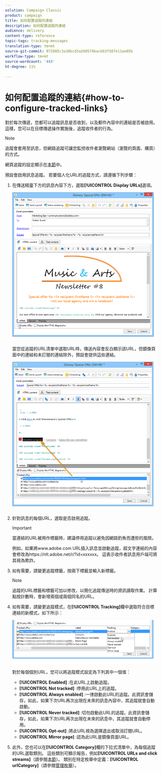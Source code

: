 ```yaml
---
solution: Campaign Classic
product: campaign
title: 如何配置追蹤的連結
description: 如何配置追蹤的連結
audience: delivery
content-type: reference
topic-tags: tracking-messages
translation-type: tm+mt
source-git-commit: 972885c3a38bcd3a260574bacbb3f507e11ae05b
workflow-type: tm+mt
source-wordcount: '443'
ht-degree: 11%

---
```



# 如何配置追蹤的連結{#how-to-configure-tracked-links}

對於每次傳遞，您都可以追蹤訊息是否收到，以及郵件內容中的連結是否被啟用。這樣，您可以在目標傳遞操作實施後，追蹤收件者的行為。

>[!NOTE]
>
>追蹤會套用至訊息，但網路追蹤可讓您監控收件者瀏覽網站（瀏覽的頁面、購買）的方式。
>
>網頁追蹤的設定顯示在[本節](../../configuration/using/about-web-tracking.md)中。

預設會啟用訊息追蹤。 若要個人化URL的追蹤方式，請遵循下列步驟：

1. 在傳送精靈下方的訊息內容下方，選取&#x200B;**[!UICONTROL Display URLs]**&#x200B;選項。

   ![](assets/s_ncs_user_email_del_display_urls.png)

   當您從追蹤的URL清單中選取URL時，傳送內容會反白顯示該URL，但鏡像頁面中的連結和未訂閱的連結除外，預設會提供這些連結。

   ![](assets/s_ncs_user_email_del_show_urls.png)

1. 針對訊息的每個URL，選取是否啟用追蹤。

   >[!IMPORTANT]
   >
   >當連結的URL被用作標籤時，建議停用追蹤以避免因網路釣魚而遭拒的風險。
   >
   >例如，如果將www.adobe.com URL插入訊息並啟動追蹤，超文字連結的內容會修改為https://nlt.adobe.net/r/?id=xxxxxx。 這表示收件者訊息用戶端可將其視為欺詐。

1. 如有需要，請變更追蹤標籤，按兩下標籤並輸入新標籤。

   >[!NOTE]
   >
   >追蹤的URL標籤和標籤可加以修改，以簡化追蹤傳送時的資訊讀取作業。 計算點按計數時，會新增兩個或兩個同名的URL。

1. 如有需要，請變更追蹤模式，在&#x200B;**[!UICONTROL Tracking]**&#x200B;欄中選取符合目標連結的新模式，如下所示：

   ![](assets/s_ncs_user_select_tracking_mode.png)

   對於每個個別URL，您可以將追蹤模式設定為下列其中一個值：

   * **[!UICONTROL Enabled]** :在此URL上啟動追蹤。
   * **[!UICONTROL Not tracked]** :停用此URL上的追蹤。
   * **[!UICONTROL Always enabled]** :一律啟動此URL的追蹤。此資訊會儲存，如此，如果下次URL再次出現在未來的訊息內容中，其追蹤就會自動啟動。
   * **[!UICONTROL Never tracked]** :切勿啟動此URL的追蹤。此資訊會儲存，如此，如果下次URL再次出現在未來的訊息中，其追蹤就會自動停用。
   * **[!UICONTROL Opt-out]** :將此URL視為選擇退出或取消訂閱URL。
   * **[!UICONTROL Mirror page]** :認為此URL是鏡像頁面URL。

1. 此外，您也可以在&#x200B;**[!UICONTROL Category]**&#x200B;欄的下拉式清單中，為每個追蹤的URL選取類別。 這些類別可顯示報告，例如&#x200B;**[!UICONTROL URLs and click streams]**（請參閱[本節](../../reporting/using/reports-on-deliveries.md#urls-and-click-streams)）。 類別在特定枚舉中定義：**[!UICONTROL urlCategory]**（請參閱[管理枚舉](../../platform/using/managing-enumerations.md)）。

